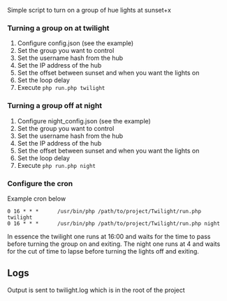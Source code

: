 Simple script to turn on a group of hue lights at sunset+x

### Turning a group on at twilight
1. Configure config.json (see the example)
  1. Set the group you want to control
  2. Set the username hash from the hub
  3. Set the IP address of the hub
  4. Set the offset between sunset and when you want the lights on
  5. Set the loop delay
2. Execute `php run.php twilight`

### Turning a group off at night
1. Configure night_config.json (see the example)
  1. Set the group you want to control
  2. Set the username hash from the hub
  3. Set the IP address of the hub
  4. Set the offset between sunset and when you want the lights on
  5. Set the loop delay
2. Execute `php run.php night` 

### Configure the cron

Example cron below

```
0 16 * * *      /usr/bin/php /path/to/project/Twilight/run.php twilight
0 16 * * *      /usr/bin/php /path/to/project/Twilight/run.php night
```

In essence the twilight one runs at 16:00 and waits for the time to pass before turning the group on and exiting. 
The night one runs at 4 and waits for the cut of time to lapse before turning the lights off and exiting. 

## Logs
Output is sent to twilight.log which is in the root of the project